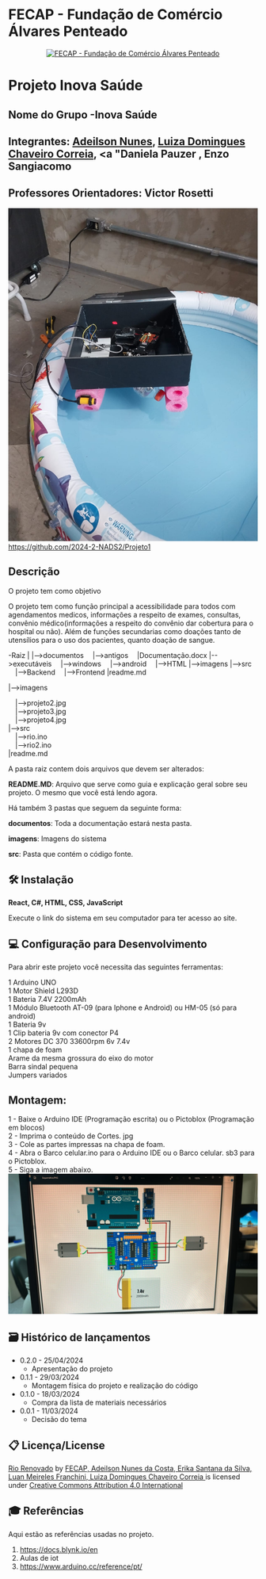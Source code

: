 # FECAP - Fundação de Comércio Álvares Penteado

<p align="center">
<a href= "https://www.fecap.br/"><img src="https://encrypted-tbn0.gstatic.com/images?q=tbn:ANd9GcRhZPrRa89Kma0ZZogxm0pi-tCn_TLKeHGVxywp-LXAFGR3B1DPouAJYHgKZGV0XTEf4AE&usqp=CAU" alt="FECAP - Fundação de Comércio Álvares Penteado" border="0"></a>
</p>

# Projeto Inova Saúde

## Nome do Grupo -Inova Saúde

## Integrantes: <a href="https://github.com/AdeilsonNunes">Adeilson Nunes</a>, <a href="https://github.com/luiza1205">Luiza Domingues Chaveiro Correia</a>, <a "Daniela Pauzer </a>, <a >Enzo Sangiacomo</a>

## Professores Orientadores: Victor Rosetti
![](https://github.com/2024-1-NADS1-B/Projeto6/blob/main/imagens/b1a69324-107f-4ed0-8a6b-f78b9694f82b.jpg)
https://github.com/2024-2-NADS2/Projeto1
## Descrição
<p> O projeto tem como objetivo </p>

O projeto tem como função principal a acessibilidade para todos com agendamentos medicos, informações a respeito de exames, consultas, convênio médico(informações a respeito do convênio dar cobertura para o hospital ou não). Além de funções secundarias como doações tanto de utensílios para o uso dos pacientes, quanto doação de sangue.

-Raiz
|
|-->documentos
 |-->antigos
 |Documentação.docx
|-->executáveis
 |-->windows
 |-->android
 |-->HTML
|-->imagens
|-->src
 |-->Backend
 |-->Frontend
|readme.md
  
|-->imagens<br>
 
  &emsp;|-->projeto2.jpg<br>
  &emsp;|-->projeto3.jpg<br>
  &emsp;|-->projeto4.jpg<br>
|-->src<br>
  &emsp;|-->rio.ino<br>
  &emsp;|-->rio2.ino<br>
|readme.md<br>

A pasta raiz contem dois arquivos que devem ser alterados:

<b>README.MD</b>: Arquivo que serve como guia e explicação geral sobre seu projeto. O mesmo que você está lendo agora.

Há também 3 pastas que seguem da seguinte forma:

<b>documentos</b>: Toda a documentação estará nesta pasta.

<b>imagens</b>: Imagens do sistema

<b>src</b>: Pasta que contém o código fonte.

## 🛠 Instalação

<b>React, C#, HTML, CSS, JavaScript</b>

Execute o link do sistema em seu computador para ter acesso ao site.


## 💻 Configuração para Desenvolvimento

Para abrir este projeto você necessita das seguintes ferramentas:

1 Arduino UNO <br>
1 Motor Shield L293D <br>
1 Bateria 7.4V 2200mAh <br>
1 Módulo Bluetooth AT-09 (para Iphone e Android) ou HM-05 (só para android) <br>
1 Bateria 9v <br>
1 Clip bateria 9v com conector P4 <br>
2 Motores DC 370 33600rpm 6v 7.4v <br>
1 chapa de foam <br>
Arame da mesma grossura do eixo do motor <br>
Barra sindal pequena <br>
Jumpers variados <br>

## Montagem:
1 - Baixe o Arduino IDE (Programação escrita) ou o Pictoblox (Programação em blocos) <br>
2 - Imprima o conteúdo de Cortes. jpg <br> 
3 - Cole as partes impressas na chapa de foam. <br>
4 - Abra o Barco celular.ino para o Arduino IDE ou o Barco celular. sb3 para o Pictoblox. <br>
5 - Siga a imagem abaixo.  <br>
![](https://github.com/2024-1-NADS1-B/Projeto6/blob/main/imagens/dd5eeeda-47d1-45de-a407-29798ed6939d.jpg)

## 🗃 Histórico de lançamentos

* 0.2.0 - 25/04/2024
    * Apresentação do projeto
* 0.1.1 - 29/03/2024
    * Montagem física do projeto e realização do código
* 0.1.0 - 18/03/2024
    * Compra da lista de materiais necessários
* 0.0.1 - 11/03/2024
    * Decisão do tema
## 📋 Licença/License
<p xmlns:cc="http://creativecommons.org/ns#" xmlns:dct="http://purl.org/dc/terms/"><a property="dct:title" rel="cc:attributionURL" href="https://github.com/2024-1-NADS1-B/Projeto6">Rio Renovado</a> by <a rel="cc:attributionURL dct:creator" property="cc:attributionName" href="https://github.com/2024-1-NADS1-B/Projeto6">FECAP, Adeilson Nunes da Costa, Erika Santana da Silva, Luan Meireles Franchini, Luiza Domingues Chaveiro Correia </a> is licensed under <a href="https://creativecommons.org/licenses/by/4.0/?ref=chooser-v1" target="_blank" rel="license noopener noreferrer" style="display:inline-block;">Creative Commons Attribution 4.0 International<img style="height:22px!important;margin-left:3px;vertical-align:text-bottom;" src="https://mirrors.creativecommons.org/presskit/icons/cc.svg?ref=chooser-v1" alt=""><img style="height:22px!important;margin-left:3px;vertical-align:text-bottom;" src="https://mirrors.creativecommons.org/presskit/icons/by.svg?ref=chooser-v1" alt=""></a></p>

## 🎓 Referências

Aqui estão as referências usadas no projeto.

1. <https://docs.blynk.io/en>
2. Aulas de iot
3. <https://www.arduino.cc/reference/pt/>
